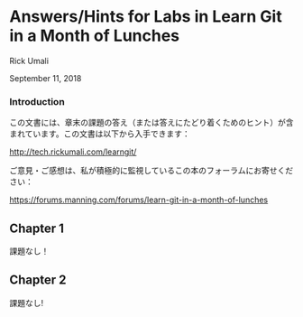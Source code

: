 # Answers/Hints for Labs in Learn Git in a Month of Lunches

Rick Umali

September 11, 2018

### Introduction

この文書には、章末の課題の答え（または答えにたどり着くためのヒント）が含まれています。この文書は以下から入手できます：

http://tech.rickumali.com/learngit/

ご意見・ご感想は、私が積極的に監視しているこの本のフォーラムにお寄せください：

https://forums.manning.com/forums/learn-git-in-a-month-of-lunches

## Chapter 1
課題なし！

## Chapter 2
課題なし!
